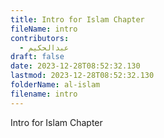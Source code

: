 ```yaml
---
title: Intro for Islam Chapter
fileName: intro
contributors:
  - عبدالحكيم
draft: false
date: 2023-12-28T08:52:32.130
lastmod: 2023-12-28T08:52:32.130
folderName: al-islam
filename: intro
---
```

Intro for Islam Chapter








